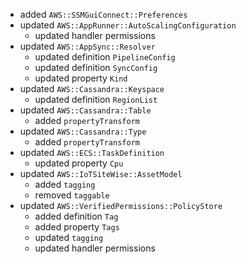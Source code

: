 - added `AWS::SSMGuiConnect::Preferences`
- updated `AWS::AppRunner::AutoScalingConfiguration`
  - updated handler permissions
- updated `AWS::AppSync::Resolver`
  - updated definition `PipelineConfig`
  - updated definition `SyncConfig`
  - updated property `Kind`
- updated `AWS::Cassandra::Keyspace`
  - updated definition `RegionList`
- updated `AWS::Cassandra::Table`
  - added `propertyTransform`
- updated `AWS::Cassandra::Type`
  - added `propertyTransform`
- updated `AWS::ECS::TaskDefinition`
  - updated property `Cpu`
- updated `AWS::IoTSiteWise::AssetModel`
  - added `tagging`
  - removed `taggable`
- updated `AWS::VerifiedPermissions::PolicyStore`
  - added definition `Tag`
  - added property `Tags`
  - updated `tagging`
  - updated handler permissions
